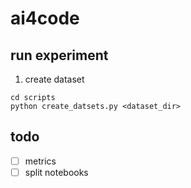 # ai4code

## run experiment
1. create dataset
```shell
cd scripts
python create_datsets.py <dataset_dir>
```


## todo
- [ ] metrics
- [ ] split notebooks